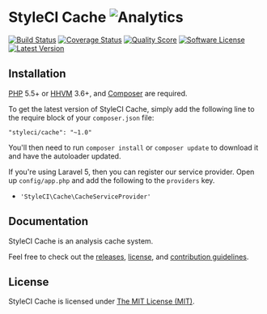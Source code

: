 # StyleCI Cache ![Analytics](https://ga-beacon.appspot.com/UA-60053271-6/StyleCI/Cache?pixel)


<a href="https://travis-ci.org/StyleCI/Cache"><img src="https://img.shields.io/travis/StyleCI/Cache/master.svg?style=flat-square" alt="Build Status"></img></a>
<a href="https://scrutinizer-ci.com/g/StyleCI/Cache/code-structure"><img src="https://img.shields.io/scrutinizer/coverage/g/StyleCI/Cache.svg?style=flat-square" alt="Coverage Status"></img></a>
<a href="https://scrutinizer-ci.com/g/StyleCI/Cache"><img src="https://img.shields.io/scrutinizer/g/StyleCI/Cache.svg?style=flat-square" alt="Quality Score"></img></a>
<a href="LICENSE"><img src="https://img.shields.io/badge/license-MIT-brightgreen.svg?style=flat-square" alt="Software License"></img></a>
<a href="https://github.com/StyleCI/Cache/releases"><img src="https://img.shields.io/github/release/StyleCI/Cache.svg?style=flat-square" alt="Latest Version"></img></a>


## Installation

[PHP](https://php.net) 5.5+ or [HHVM](http://hhvm.com) 3.6+, and [Composer](https://getcomposer.org) are required.

To get the latest version of StyleCI Cache, simply add the following line to the require block of your `composer.json` file:

```
"styleci/cache": "~1.0"
```

You'll then need to run `composer install` or `composer update` to download it and have the autoloader updated.

If you're using Laravel 5, then you can register our service provider. Open up `config/app.php` and add the following to the `providers` key.

* `'StyleCI\Cache\CacheServiceProvider'`


## Documentation

StyleCI Cache is an analysis cache system.

Feel free to check out the [releases](https://github.com/StyleCI/Cache/releases), [license](LICENSE), and [contribution guidelines](CONTRIBUTING.md).


## License

StyleCI Cache is licensed under [The MIT License (MIT)](LICENSE).
